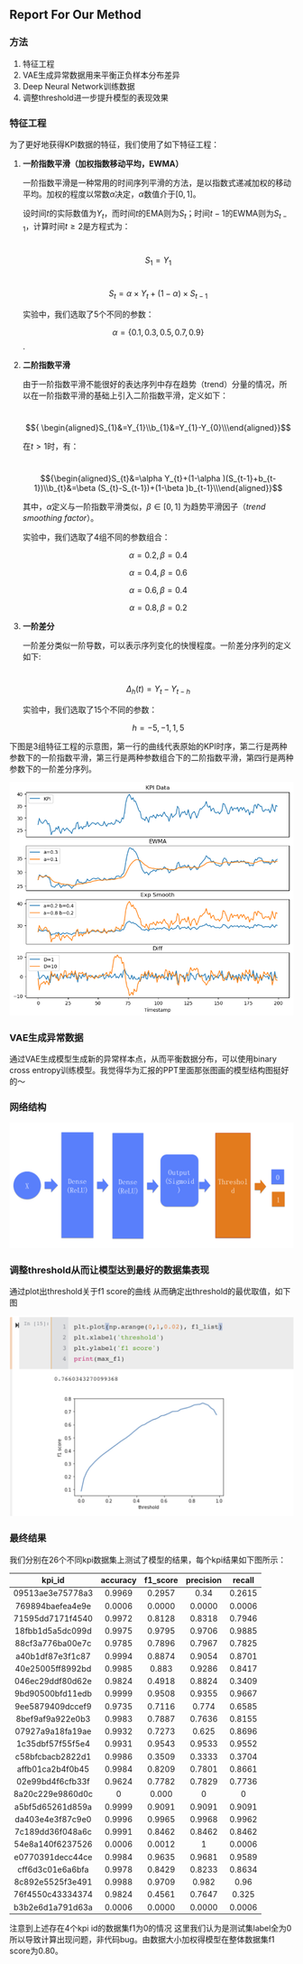 ## Report For Our Method

### 方法

1. 特征工程
2. VAE生成异常数据用来平衡正负样本分布差异
3. Deep Neural Network训练数据
4. 调整threshold进一步提升模型的表现效果

### 特征工程

为了更好地获得KPI数据的特征，我们使用了如下特征工程：

1. **一阶指数平滑（加权指数移动平均，EWMA）**

   一阶指数平滑是一种常用的时间序列平滑的方法，是以指数式递减加权的移动平均。加权的程度以常数$α$决定，$α$数值介于$[0,1]$。

   设时间*t*的实际数值为$Y_t$，而时间$t$的EMA则为$S_t$；时间$t-1$的EWMA则为$S_{t-1}$，计算时间$t≥2$是方程式为：

   ​	$$S_1=Y_1$$

   ​	$$S_{t}=\alpha \times Y_{t}+(1-\alpha )\times S_{t-1}$$

   实验中，我们选取了5个不同的参数：

   $$\alpha=\{0.1, 0.3, 0.5, 0.7, 0.9\}$$.



2. **二阶指数平滑**

   由于一阶指数平滑不能很好的表达序列中存在趋势（trend）分量的情况，所以在一阶指数平滑的基础上引入二阶指数平滑，定义如下：

   ​	$${ \begin{aligned}S_{1}&=Y_{1}\\b_{1}&=Y_{1}-Y_{0}\\\end{aligned}}$$

   在$t>1$时，有：

   ​	$${\begin{aligned}S_{t}&=\alpha Y_{t}+(1-\alpha )(S_{t-1}+b_{t-1})\\b_{t}&=\beta (S_{t}-S_{t-1})+(1-\beta )b_{t-1}\\\end{aligned}}$$

   其中，$\alpha$定义与一阶指数平滑类似，$\beta \in [0,1]$	为趋势平滑因子（*trend smoothing factor*）。

   实验中，我们选取了4组不同的参数组合：

   $$\alpha=0.2, \beta=0.4$$

   $$\alpha=0.4, \beta=0.6$$

   $$\alpha=0.6, \beta=0.4$$

   $$\alpha=0.8, \beta=0.2$$



3. **一阶差分**

   一阶差分类似一阶导数，可以表示序列变化的快慢程度。一阶差分序列的定义如下:

   ​	$$\Delta_h(t) = Y_t - Y_{t-h}$$

   实验中，我们选取了15个不同的参数：

      $$h={-5, -1, 1, 5}$$



下图是3组特征工程的示意图，第一行的曲线代表原始的KPI时序，第二行是两种参数下的一阶指数平滑，第三行是两种参数组合下的二阶指数平滑，第四行是两种参数下的一阶差分序列。

![img](fig/feature.png)

### VAE生成异常数据

通过VAE生成模型生成新的异常样本点，从而平衡数据分布，可以使用binary cross entropy训练模型。我觉得华为汇报的PPT里面那张图画的模型结构图挺好的～

### 网络结构

<img src="fig/dnn_model.png">

### 调整threshold从而让模型达到最好的数据集表现

通过plot出threshold关于f1 score的曲线 从而确定出threshold的最优取值，如下图

<img src="fig/find_f1.png">

### 最终结果

我们分别在26个不同kpi数据集上测试了模型的结果，每个kpi结果如下图所示：

|      kpi_id      | accuracy | f1_score | precision | recall |
| :--------------: | :------: | :------: | :-------: | :----: |
| 09513ae3e75778a3 |  0.9969  |  0.2957  |   0.34    | 0.2615 |
| 769894baefea4e9e |  0.0006  |  0.0000  |  0.0000   | 0.0006 |
| 71595dd7171f4540 |  0.9972  |  0.8128  |  0.8318   | 0.7946 |
| 18fbb1d5a5dc099d |  0.9975  |  0.9795  |  0.9706   | 0.9885 |
| 88cf3a776ba00e7c |  0.9785  |  0.7896  |  0.7967   | 0.7825 |
| a40b1df87e3f1c87 |  0.9994  |  0.8874  |  0.9054   | 0.8701 |
| 40e25005ff8992bd |  0.9985  |  0.883   |  0.9286   | 0.8417 |
| 046ec29ddf80d62e |  0.9824  |  0.4918  |  0.8824   | 0.3409 |
| 9bd90500bfd11edb |  0.9999  |  0.9508  |  0.9355   | 0.9667 |
| 9ee5879409dccef9 |  0.9735  |  0.7116  |   0.774   | 0.6585 |
| 8bef9af9a922e0b3 |  0.9983  |  0.7887  |  0.7636   | 0.8155 |
| 07927a9a18fa19ae |  0.9932  |  0.7273  |   0.625   | 0.8696 |
| 1c35dbf57f55f5e4 |  0.9931  |  0.9543  |  0.9533   | 0.9552 |
| c58bfcbacb2822d1 |  0.9986  |  0.3509  |  0.3333   | 0.3704 |
| affb01ca2b4f0b45 |  0.9984  |  0.8209  |  0.7801   | 0.8661 |
| 02e99bd4f6cfb33f |  0.9624  |  0.7782  |  0.7829   | 0.7736 |
| 8a20c229e9860d0c |    0     |  0.000   |     0     |   0    |
| a5bf5d65261d859a |  0.9999  |  0.9091  |  0.9091   | 0.9091 |
| da403e4e3f87c9e0 |  0.9996  |  0.9965  |  0.9968   | 0.9962 |
| 7c189dd36f048a6c |  0.9991  |  0.8462  |  0.8462   | 0.8462 |
| 54e8a140f6237526 |  0.0006  |  0.0012  |     1     | 0.0006 |
| e0770391decc44ce |  0.9984  |  0.9635  |  0.9681   | 0.9589 |
| cff6d3c01e6a6bfa |  0.9978  |  0.8429  |  0.8233   | 0.8634 |
| 8c892e5525f3e491 |  0.9988  |  0.9709  |   0.982   |  0.96  |
| 76f4550c43334374 |  0.9824  |  0.4561  |  0.7647   | 0.325  |
| b3b2e6d1a791d63a |  0.0006  |  0.0000  |  0.0000   | 0.0006 |

注意到上述存在4个kpi id的数据集f1为0的情况 这里我们认为是测试集label全为0 所以导致计算出现问题，非代码bug。由数据大小加权得模型在整体数据集f1 score为0.80。
